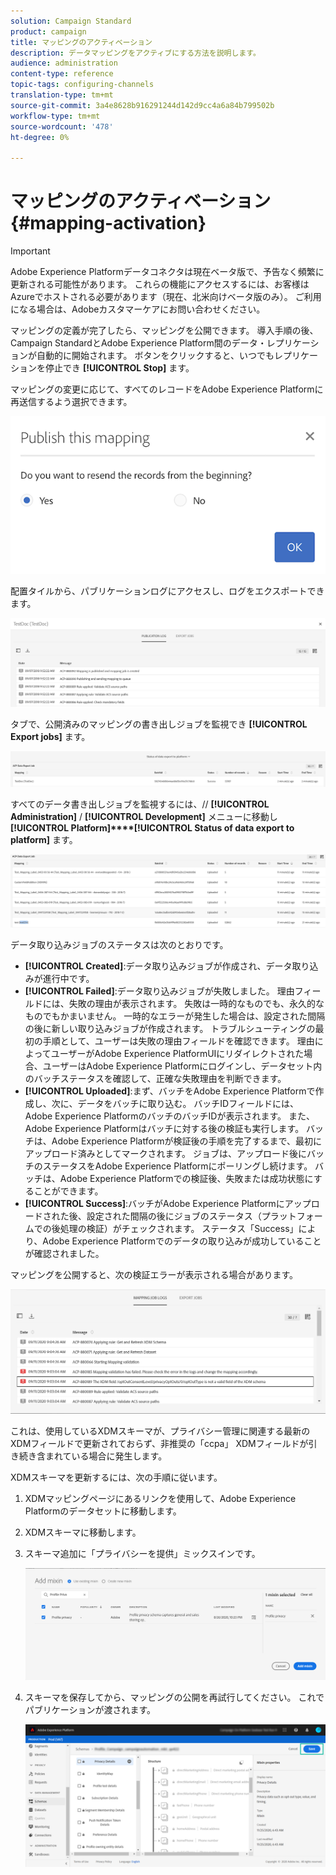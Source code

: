```yaml
---
solution: Campaign Standard
product: campaign
title: マッピングのアクティベーション
description: データマッピングをアクティブにする方法を説明します。
audience: administration
content-type: reference
topic-tags: configuring-channels
translation-type: tm+mt
source-git-commit: 3a4e8628b916291244d142d9cc4a6a84b799502b
workflow-type: tm+mt
source-wordcount: '478'
ht-degree: 0%

---
```



# マッピングのアクティベーション {#mapping-activation}

>[!IMPORTANT]
>
>Adobe Experience Platformデータコネクタは現在ベータ版で、予告なく頻繁に更新される可能性があります。 これらの機能にアクセスするには、お客様はAzureでホストされる必要があります（現在、北米向けベータ版のみ）。 ご利用になる場合は、Adobeカスタマーケアにお問い合わせください。

マッピングの定義が完了したら、マッピングを公開できます。 導入手順の後、Campaign StandardとAdobe Experience Platform間のデータ・レプリケーションが自動的に開始されます。 ボタンをクリックすると、いつでもレプリケーションを停止でき **[!UICONTROL Stop]** ます。

マッピングの変更に応じて、すべてのレコードをAdobe Experience Platformに再送信するよう選択できます。

![](assets/aep_publishmapping.png)

配置タイルから、パブリケーションログにアクセスし、ログをエクスポートできます。

![](assets/aep_publog.png)

タブで、公開済みのマッピングの書き出しジョブを監視でき **[!UICONTROL Export jobs]** ます。

![](assets/aep_jobstatus.png)

すべてのデータ書き出しジョブを監視するには、// **[!UICONTROL Administration]** / **[!UICONTROL Development]** メニューに移動し **[!UICONTROL Platform]****[!UICONTROL Status of data export to platform]** ます。

![](assets/aep_statusmapping.png)

データ取り込みジョブのステータスは次のとおりです。

* **[!UICONTROL Created]**:データ取り込みジョブが作成され、データ取り込みが進行中です。
* **[!UICONTROL Failed]**:データ取り込みジョブが失敗しました。 理由フィールドには、失敗の理由が表示されます。 失敗は一時的なものでも、永久的なものでもかまいません。 一時的なエラーが発生した場合は、設定された間隔の後に新しい取り込みジョブが作成されます。 トラブルシューティングの最初の手順として、ユーザーは失敗の理由フィールドを確認できます。 理由によってユーザーがAdobe Experience PlatformUIにリダイレクトされた場合、ユーザーはAdobe Experience Platformにログインし、データセット内のバッチステータスを確認して、正確な失敗理由を判断できます。
* **[!UICONTROL Uploaded]**:まず、バッチをAdobe Experience Platformで作成し、次に、データをバッチに取り込む。 バッチIDフィールドには、Adobe Experience PlatformのバッチのバッチIDが表示されます。 また、Adobe Experience Platformはバッチに対する後の検証も実行します。 バッチは、Adobe Experience Platformが検証後の手順を完了するまで、最初にアップロード済みとしてマークされます。 ジョブは、アップロード後にバッチのステータスをAdobe Experience Platformにポーリングし続けます。 バッチは、Adobe Experience Platformでの検証後、失敗または成功状態にすることができます。
* **[!UICONTROL Success]**:バッチがAdobe Experience Platformにアップロードされた後、設定された間隔の後にジョブのステータス（プラットフォームでの後処理の検証）がチェックされます。 ステータス「Success」により、Adobe Experience Platformでのデータの取り込みが成功していることが確認されました。

マッピングを公開すると、次の検証エラーが表示される場合があります。

![](assets/aep_datamapping_ccpa.png)

これは、使用しているXDMスキーマが、プライバシー管理に関連する最新のXDMフィールドで更新されておらず、非推奨の「ccpa」 XDMフィールドが引き続き含まれている場合に発生します。

XDMスキーマを更新するには、次の手順に従います。

1. XDMマッピングページにあるリンクを使用して、Adobe Experience Platformのデータセットに移動します。

1. XDMスキーマに移動します。

1. スキーマ追加に「プライバシーを提供」ミックスインです。

   ![](assets/aep_datamapping_privacyfield.png)

1. スキーマを保存してから、マッピングの公開を再試行してください。 これでパブリケーションが渡されます。

   ![](assets/aep_save_mapping.png)
